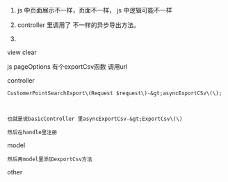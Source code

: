1. js 中页面展示不一样，页面不一样， js 中逻辑可能不一样



2. controller 里调用了 不一样的异步导出方法。



3. 





view   clear

js      pageOptions   有个exportCsv函数 调用url 

controller 

	CustomerPointSearchExport\(Request $request\)-&gt;asyncExportCSv\(\);

	

	也就是说basicController 里asyncExportCsv-&gt;ExportCsv\(\) 

	然后在handle里注册 

model

	然后再model里添加exportCsv方法

other





